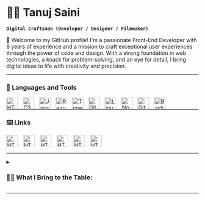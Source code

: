 # 🏄‍♂️ Tanuj Saini

**`Digital Craftsman (Developer / Designer / Filmmaker)`**

👋 Welcome to my GitHub profile! I'm a passionate Front-End Developer with 8 years of experience and a mission to craft exceptional user experiences through the power of code and design. With a strong foundation in web technologies, a knack for problem-solving, and an eye for detail, I bring digital ideas to life with creativity and precision.

---

### 🧰 Languages and Tools
<img align="left" alt="HTML" width="30px" style="padding-right:10px;" src="https://cdn.jsdelivr.net/gh/devicons/devicon/icons/html5/html5-plain.svg" />
<img align="left" alt="CSS" width="30px" style="padding-right:10px;" src="https://cdn.jsdelivr.net/gh/devicons/devicon/icons/css3/css3-plain.svg" />
<img align="left" alt="JavaScript" width="30px" style="padding-right:10px;" src="https://cdn.jsdelivr.net/gh/devicons/devicon/icons/javascript/javascript-plain.svg" />
<img align="left" alt="React" width="30px" style="padding-right:10px;" src="https://cdn.jsdelivr.net/gh/devicons/devicon/icons/react/react-original.svg" />
<img align="left" alt="TypeScript" width="30px" style="padding-right:10px;" src="https://cdn.jsdelivr.net/gh/devicons/devicon/icons/typescript/typescript-plain.svg" />
<img align="left" alt="Git" width="30px" style="padding-right:10px;" src="https://cdn.jsdelivr.net/gh/devicons/devicon/icons/git/git-original.svg" />
<img align="left" alt="Linux" width="30px" style="padding-right:10px;" src="https://cdn.jsdelivr.net/gh/devicons/devicon/icons/linux/linux-original.svg" />
<img align="left" alt="NodeJS" width="30px" style="padding-right:10px;" src="https://cdn.jsdelivr.net/gh/devicons/devicon/icons/nodejs/nodejs-original.svg" />
<img align="left" alt="GitHub" width="30px" style="padding-right:10px;" src="https://cdn.jsdelivr.net/gh/devicons/devicon/icons/github/github-original.svg" />
<img align="left" alt="Bash" width="30px" style="padding-right:10px;" src="https://cdn.jsdelivr.net/gh/devicons/devicon/icons/bash/bash-original.svg" />
<br />

---

### ⌨️ Links

<a href="https://tronzed.github.io/HTML-DWP/" target="_blank"><img src="https://tronzed.github.io/public-links/dw.jpg" alt="HTML-DWP" title="HTML-DWP" style="width: 30px; padding-right: 10px;" /></a>
<a href="https://tronzed.github.io/g_point/" target="_blank"><img src="https://tronzed.github.io/public-links/g_point.jpg" alt="HTML-DWP" title="HTML-DWP" style="width: 30px; padding-right: 10px;" /></a>
<a href="https://tronzed.github.io/belle-emporium/" target="_blank"><img src="https://tronzed.github.io/public-links/belle-emporium.jpg" alt="HTML-DWP" title="HTML-DWP" style="width: 30px; padding-right: 10px;" /></a>
<a href="https://tronzed.github.io/go_site/" target="_blank"><img src="https://tronzed.github.io/public-links/go_site.jpg" alt="HTML-DWP" title="HTML-DWP" style="width: 30px; padding-right: 10px;" /></a>
<a href="https://tronzed.github.io/zoila/" target="_blank"><img src="https://tronzed.github.io/public-links/zoila.jpg" alt="HTML-DWP" title="HTML-DWP" style="width: 30px; padding-right: 10px;" /></a>
<a href="https://tronzed.github.io/HTML-DWP/" target="_blank"><img src="https://tronzed.github.io/public-links/lifestyle.jpg" alt="HTML-DWP" title="HTML-DWP" style="width: 30px; padding-right: 10px;" /></a>

---

<details>
 <summary><h3>👨‍💻 What I Bring to the Table:</h3></summary>

- 🚀 **Expertise:** I specialize in HTML5, CSS3, JavaScript, and various front-end frameworks (React, Vue.js, Angular) to build responsive, interactive, and high-performance websites and applications.
- 🌟 **Design Sensibility:** I believe that user interfaces should be both aesthetically pleasing and intuitive. Collaboration with designers to bridge the gap between concept and implementation is my forte.
- ♿ **Accessibility Advocate:** Ensuring that digital experiences are inclusive to everyone is crucial. I'm committed to creating accessible web solutions that cater to diverse user needs.
- ⚡ **Performance Optimization:** I understand the importance of speed and SEO-friendly code. My work is driven by a commitment to delivering fast, efficient, and search engine-friendly websites.
- 📈 **Continuous Learning:** The tech world evolves rapidly, and I'm always up for the challenge. I keep my skills up-to-date with the latest industry trends and best practices.
- 🤝 **Collaborative Spirit:** Effective teamwork is at the core of successful projects. I thrive in collaborative environments, working seamlessly with cross-functional teams to deliver exceptional results.
- 🔧 **Problem Solver:** I enjoy tackling complex challenges and finding elegant solutions. Every problem is an opportunity for innovation.

Let's Connect!
</details>

---

